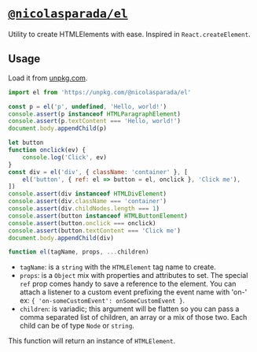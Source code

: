 # [`@nicolasparada/el`](https://npm.im/@nicolasparada/el)

Utility to create HTMLElements with ease. Inspired in `React.createElement`.

## Usage

Load it from [unpkg.com](https://unpkg.com/@nicolasparada/el).

```js
import el from 'https://unpkg.com/@nicolasparada/el'

const p = el('p', undefined, 'Hello, world!')
console.assert(p instanceof HTMLParagraphElement)
console.assert(p.textContent === 'Hello, world!')
document.body.appendChild(p)

let button
function onclick(ev) {
    console.log('Click', ev)
}
const div = el('div', { className: 'container' }, [
    el('button', { ref: el => button = el, onclick }, 'Click me'),
])
console.assert(div instanceof HTMLDivElement)
console.assert(div.className === 'container')
console.assert(div.childNodes.length === 1)
console.assert(button instanceof HTMLButtonElement)
console.assert(button.onclick === onclick)
console.assert(button.textContent === 'Click me')
document.body.appendChild(div)
```

```js
function el(tagName, props, ...children)
```

- `tagName`: is a `string` with the `HTMLElement` tag name to create.
- `props`: is a `Object` mix with properties and attributes to set. The special `ref` prop comes handy to save a reference to the element. You can attach a listener to a custom event prefixing the event name with 'on-' ex: `{ 'on-someCustomEvent': onSomeCustomEvent }`.
- `children`: is variadic; this argument will be flatten so you can pass a comma separated list of children, an array or a mix of those two. Each child can be of type `Node` or `string`.

This function will return an instance of `HTMLElement`.

